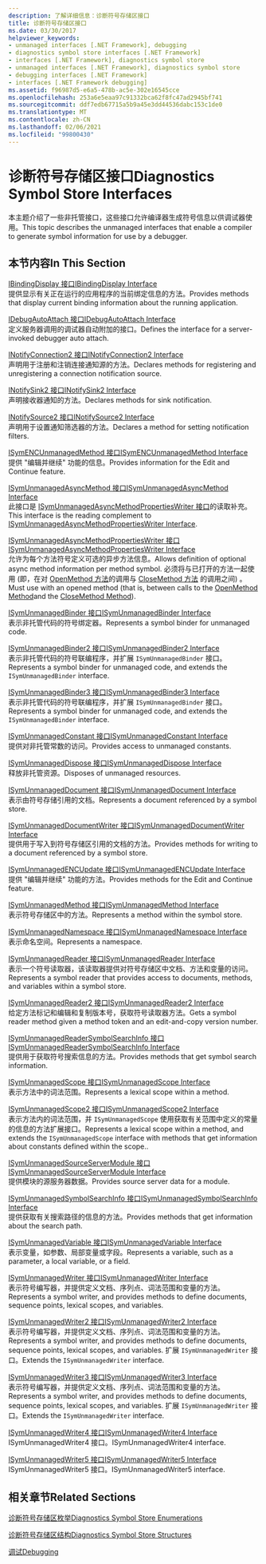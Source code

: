 ```yaml
---
description: 了解详细信息：诊断符号存储区接口
title: 诊断符号存储区接口
ms.date: 03/30/2017
helpviewer_keywords:
- unmanaged interfaces [.NET Framework], debugging
- diagnostics symbol store interfaces [.NET Framework]
- interfaces [.NET Framework], diagnostics symbol store
- unmanaged interfaces [.NET Framework], diagnostics symbol store
- debugging interfaces [.NET Framework]
- interfaces [.NET Framework debugging]
ms.assetid: f96987d5-e6a5-478b-ac5e-302e16545cce
ms.openlocfilehash: 253a6e5eaa97c91332bca62f8fc47ad2945bf741
ms.sourcegitcommit: ddf7edb67715a5b9a45e3dd44536dabc153c1de0
ms.translationtype: MT
ms.contentlocale: zh-CN
ms.lasthandoff: 02/06/2021
ms.locfileid: "99800430"
---
```

# <a name="diagnostics-symbol-store-interfaces"></a><span data-ttu-id="2871b-103">诊断符号存储区接口</span><span class="sxs-lookup"><span data-stu-id="2871b-103">Diagnostics Symbol Store Interfaces</span></span>

<span data-ttu-id="2871b-104">本主题介绍了一些非托管接口，这些接口允许编译器生成符号信息以供调试器使用。</span><span class="sxs-lookup"><span data-stu-id="2871b-104">This topic describes the unmanaged interfaces that enable a compiler to generate symbol information for use by a debugger.</span></span>  
  
## <a name="in-this-section"></a><span data-ttu-id="2871b-105">本节内容</span><span class="sxs-lookup"><span data-stu-id="2871b-105">In This Section</span></span>  

 [<span data-ttu-id="2871b-106">IBindingDisplay 接口</span><span class="sxs-lookup"><span data-stu-id="2871b-106">IBindingDisplay Interface</span></span>](ibindingdisplay-interface.md)  
 <span data-ttu-id="2871b-107">提供显示有关正在运行的应用程序的当前绑定信息的方法。</span><span class="sxs-lookup"><span data-stu-id="2871b-107">Provides methods that display current binding information about the running application.</span></span>  
  
 [<span data-ttu-id="2871b-108">IDebugAutoAttach 接口</span><span class="sxs-lookup"><span data-stu-id="2871b-108">IDebugAutoAttach Interface</span></span>](idebugautoattach-interface.md)  
 <span data-ttu-id="2871b-109">定义服务器调用的调试器自动附加的接口。</span><span class="sxs-lookup"><span data-stu-id="2871b-109">Defines the interface for a server-invoked debugger auto attach.</span></span>  
  
 [<span data-ttu-id="2871b-110">INotifyConnection2 接口</span><span class="sxs-lookup"><span data-stu-id="2871b-110">INotifyConnection2 Interface</span></span>](inotifyconnection2-interface.md)  
 <span data-ttu-id="2871b-111">声明用于注册和注销连接通知源的方法。</span><span class="sxs-lookup"><span data-stu-id="2871b-111">Declares methods for registering and unregistering a connection notification source.</span></span>  
  
 [<span data-ttu-id="2871b-112">INotifySink2 接口</span><span class="sxs-lookup"><span data-stu-id="2871b-112">INotifySink2 Interface</span></span>](inotifysink2-interface.md)  
 <span data-ttu-id="2871b-113">声明接收器通知的方法。</span><span class="sxs-lookup"><span data-stu-id="2871b-113">Declares methods for sink notification.</span></span>  
  
 [<span data-ttu-id="2871b-114">INotifySource2 接口</span><span class="sxs-lookup"><span data-stu-id="2871b-114">INotifySource2 Interface</span></span>](inotifysource2-interface.md)  
 <span data-ttu-id="2871b-115">声明用于设置通知筛选器的方法。</span><span class="sxs-lookup"><span data-stu-id="2871b-115">Declares a method for setting notification filters.</span></span>  
  
 [<span data-ttu-id="2871b-116">ISymENCUnmanagedMethod 接口</span><span class="sxs-lookup"><span data-stu-id="2871b-116">ISymENCUnmanagedMethod Interface</span></span>](isymencunmanagedmethod-interface.md)  
 <span data-ttu-id="2871b-117">提供 "编辑并继续" 功能的信息。</span><span class="sxs-lookup"><span data-stu-id="2871b-117">Provides information for the Edit and Continue feature.</span></span>  
  
 [<span data-ttu-id="2871b-118">ISymUnmanagedAsyncMethod 接口</span><span class="sxs-lookup"><span data-stu-id="2871b-118">ISymUnmanagedAsyncMethod Interface</span></span>](isymunmanagedasyncmethod-interface.md)  
 <span data-ttu-id="2871b-119">此接口是 [ISymUnmanagedAsyncMethodPropertiesWriter 接口](isymunmanagedasyncmethodpropertieswriter-interface.md)的读取补充。</span><span class="sxs-lookup"><span data-stu-id="2871b-119">This interface is the reading complement to [ISymUnmanagedAsyncMethodPropertiesWriter Interface](isymunmanagedasyncmethodpropertieswriter-interface.md).</span></span>  
  
 [<span data-ttu-id="2871b-120">ISymUnmanagedAsyncMethodPropertiesWriter 接口</span><span class="sxs-lookup"><span data-stu-id="2871b-120">ISymUnmanagedAsyncMethodPropertiesWriter Interface</span></span>](isymunmanagedasyncmethodpropertieswriter-interface.md)  
 <span data-ttu-id="2871b-121">允许为每个方法符号定义可选的异步方法信息。</span><span class="sxs-lookup"><span data-stu-id="2871b-121">Allows definition of optional async method information per method symbol.</span></span> <span data-ttu-id="2871b-122">必须将与已打开的方法一起使用 (即，在对 [OpenMethod 方法](isymunmanagedwriter-openmethod-method.md)的调用与 [CloseMethod 方法](isymunmanagedwriter-closemethod-method.md) 的调用之间) 。</span><span class="sxs-lookup"><span data-stu-id="2871b-122">Must use with an opened method (that is, between calls to the [OpenMethod Method](isymunmanagedwriter-openmethod-method.md)and the [CloseMethod Method](isymunmanagedwriter-closemethod-method.md)).</span></span>  
  
 [<span data-ttu-id="2871b-123">ISymUnmanagedBinder 接口</span><span class="sxs-lookup"><span data-stu-id="2871b-123">ISymUnmanagedBinder Interface</span></span>](isymunmanagedbinder-interface.md)  
 <span data-ttu-id="2871b-124">表示非托管代码的符号绑定器。</span><span class="sxs-lookup"><span data-stu-id="2871b-124">Represents a symbol binder for unmanaged code.</span></span>  
  
 [<span data-ttu-id="2871b-125">ISymUnmanagedBinder2 接口</span><span class="sxs-lookup"><span data-stu-id="2871b-125">ISymUnmanagedBinder2 Interface</span></span>](isymunmanagedbinder2-interface.md)  
 <span data-ttu-id="2871b-126">表示非托管代码的符号联编程序，并扩展 `ISymUnmanagedBinder` 接口。</span><span class="sxs-lookup"><span data-stu-id="2871b-126">Represents a symbol binder for unmanaged code, and extends the `ISymUnmanagedBinder` interface.</span></span>  
  
 [<span data-ttu-id="2871b-127">ISymUnmanagedBinder3 接口</span><span class="sxs-lookup"><span data-stu-id="2871b-127">ISymUnmanagedBinder3 Interface</span></span>](isymunmanagedbinder3-interface.md)  
 <span data-ttu-id="2871b-128">表示非托管代码的符号联编程序，并扩展 `ISymUnmanagedBinder` 接口。</span><span class="sxs-lookup"><span data-stu-id="2871b-128">Represents a symbol binder for unmanaged code, and extends the `ISymUnmanagedBinder` interface.</span></span>  
  
 [<span data-ttu-id="2871b-129">ISymUnmanagedConstant 接口</span><span class="sxs-lookup"><span data-stu-id="2871b-129">ISymUnmanagedConstant Interface</span></span>](isymunmanagedconstant-interface.md)  
 <span data-ttu-id="2871b-130">提供对非托管常数的访问。</span><span class="sxs-lookup"><span data-stu-id="2871b-130">Provides access to unmanaged constants.</span></span>  
  
 [<span data-ttu-id="2871b-131">ISymUnmanagedDispose 接口</span><span class="sxs-lookup"><span data-stu-id="2871b-131">ISymUnmanagedDispose Interface</span></span>](isymunmanageddispose-interface.md)  
 <span data-ttu-id="2871b-132">释放非托管资源。</span><span class="sxs-lookup"><span data-stu-id="2871b-132">Disposes of unmanaged resources.</span></span>  
  
 [<span data-ttu-id="2871b-133">ISymUnmanagedDocument 接口</span><span class="sxs-lookup"><span data-stu-id="2871b-133">ISymUnmanagedDocument Interface</span></span>](isymunmanageddocument-interface.md)  
 <span data-ttu-id="2871b-134">表示由符号存储引用的文档。</span><span class="sxs-lookup"><span data-stu-id="2871b-134">Represents a document referenced by a symbol store.</span></span>  
  
 [<span data-ttu-id="2871b-135">ISymUnmanagedDocumentWriter 接口</span><span class="sxs-lookup"><span data-stu-id="2871b-135">ISymUnmanagedDocumentWriter Interface</span></span>](isymunmanageddocumentwriter-interface.md)  
 <span data-ttu-id="2871b-136">提供用于写入到符号存储区引用的文档的方法。</span><span class="sxs-lookup"><span data-stu-id="2871b-136">Provides methods for writing to a document referenced by a symbol store.</span></span>  
  
 [<span data-ttu-id="2871b-137">ISymUnmanagedENCUpdate 接口</span><span class="sxs-lookup"><span data-stu-id="2871b-137">ISymUnmanagedENCUpdate Interface</span></span>](isymunmanagedencupdate-interface.md)  
 <span data-ttu-id="2871b-138">提供 "编辑并继续" 功能的方法。</span><span class="sxs-lookup"><span data-stu-id="2871b-138">Provides methods for the Edit and Continue feature.</span></span>  
  
 [<span data-ttu-id="2871b-139">ISymUnmanagedMethod 接口</span><span class="sxs-lookup"><span data-stu-id="2871b-139">ISymUnmanagedMethod Interface</span></span>](isymunmanagedmethod-interface.md)  
 <span data-ttu-id="2871b-140">表示符号存储区中的方法。</span><span class="sxs-lookup"><span data-stu-id="2871b-140">Represents a method within the symbol store.</span></span>  
  
 [<span data-ttu-id="2871b-141">ISymUnmanagedNamespace 接口</span><span class="sxs-lookup"><span data-stu-id="2871b-141">ISymUnmanagedNamespace Interface</span></span>](isymunmanagednamespace-interface.md)  
 <span data-ttu-id="2871b-142">表示命名空间。</span><span class="sxs-lookup"><span data-stu-id="2871b-142">Represents a namespace.</span></span>  
  
 [<span data-ttu-id="2871b-143">ISymUnmanagedReader 接口</span><span class="sxs-lookup"><span data-stu-id="2871b-143">ISymUnmanagedReader Interface</span></span>](isymunmanagedreader-interface.md)  
 <span data-ttu-id="2871b-144">表示一个符号读取器，该读取器提供对符号存储区中文档、方法和变量的访问。</span><span class="sxs-lookup"><span data-stu-id="2871b-144">Represents a symbol reader that provides access to documents, methods, and variables within a symbol store.</span></span>  
  
 [<span data-ttu-id="2871b-145">ISymUnmanagedReader2 接口</span><span class="sxs-lookup"><span data-stu-id="2871b-145">ISymUnmanagedReader2 Interface</span></span>](isymunmanagedreader2-interface.md)  
 <span data-ttu-id="2871b-146">给定方法标记和编辑和复制版本号，获取符号读取器方法。</span><span class="sxs-lookup"><span data-stu-id="2871b-146">Gets a symbol reader method given a method token and an edit-and-copy version number.</span></span>  
  
 [<span data-ttu-id="2871b-147">ISymUnmanagedReaderSymbolSearchInfo 接口</span><span class="sxs-lookup"><span data-stu-id="2871b-147">ISymUnmanagedReaderSymbolSearchInfo Interface</span></span>](isymunmanagedreadersymbolsearchinfo-interface.md)  
 <span data-ttu-id="2871b-148">提供用于获取符号搜索信息的方法。</span><span class="sxs-lookup"><span data-stu-id="2871b-148">Provides methods that get symbol search information.</span></span>  
  
 [<span data-ttu-id="2871b-149">ISymUnmanagedScope 接口</span><span class="sxs-lookup"><span data-stu-id="2871b-149">ISymUnmanagedScope Interface</span></span>](isymunmanagedscope-interface.md)  
 <span data-ttu-id="2871b-150">表示方法中的词法范围。</span><span class="sxs-lookup"><span data-stu-id="2871b-150">Represents a lexical scope within a method.</span></span>  
  
 [<span data-ttu-id="2871b-151">ISymUnmanagedScope2 接口</span><span class="sxs-lookup"><span data-stu-id="2871b-151">ISymUnmanagedScope2 Interface</span></span>](isymunmanagedscope2-interface.md)  
 <span data-ttu-id="2871b-152">表示方法内的词法范围，并 `ISymUnmanagedScope` 使用获取有关范围中定义的常量的信息的方法扩展接口。</span><span class="sxs-lookup"><span data-stu-id="2871b-152">Represents a lexical scope within a method, and extends the `ISymUnmanagedScope` interface with methods that get information about constants defined within the scope..</span></span>  
  
 [<span data-ttu-id="2871b-153">ISymUnmanagedSourceServerModule 接口</span><span class="sxs-lookup"><span data-stu-id="2871b-153">ISymUnmanagedSourceServerModule Interface</span></span>](isymunmanagedsourceservermodule-interface.md)  
 <span data-ttu-id="2871b-154">提供模块的源服务器数据。</span><span class="sxs-lookup"><span data-stu-id="2871b-154">Provides source server data for a module.</span></span>  
  
 [<span data-ttu-id="2871b-155">ISymUnmanagedSymbolSearchInfo 接口</span><span class="sxs-lookup"><span data-stu-id="2871b-155">ISymUnmanagedSymbolSearchInfo Interface</span></span>](isymunmanagedsymbolsearchinfo-interface.md)  
 <span data-ttu-id="2871b-156">提供获取有关搜索路径的信息的方法。</span><span class="sxs-lookup"><span data-stu-id="2871b-156">Provides methods that get information about the search path.</span></span>  
  
 [<span data-ttu-id="2871b-157">ISymUnmanagedVariable 接口</span><span class="sxs-lookup"><span data-stu-id="2871b-157">ISymUnmanagedVariable Interface</span></span>](isymunmanagedvariable-interface.md)  
 <span data-ttu-id="2871b-158">表示变量，如参数、局部变量或字段。</span><span class="sxs-lookup"><span data-stu-id="2871b-158">Represents a variable, such as a parameter, a local variable, or a field.</span></span>  
  
 [<span data-ttu-id="2871b-159">ISymUnmanagedWriter 接口</span><span class="sxs-lookup"><span data-stu-id="2871b-159">ISymUnmanagedWriter Interface</span></span>](isymunmanagedwriter-interface.md)  
 <span data-ttu-id="2871b-160">表示符号编写器，并提供定义文档、序列点、词法范围和变量的方法。</span><span class="sxs-lookup"><span data-stu-id="2871b-160">Represents a symbol writer, and provides methods to define documents, sequence points, lexical scopes, and variables.</span></span>  
  
 [<span data-ttu-id="2871b-161">ISymUnmanagedWriter2 接口</span><span class="sxs-lookup"><span data-stu-id="2871b-161">ISymUnmanagedWriter2 Interface</span></span>](isymunmanagedwriter2-interface.md)  
 <span data-ttu-id="2871b-162">表示符号编写器，并提供定义文档、序列点、词法范围和变量的方法。</span><span class="sxs-lookup"><span data-stu-id="2871b-162">Represents a symbol writer, and provides methods to define documents, sequence points, lexical scopes, and variables.</span></span> <span data-ttu-id="2871b-163">扩展 `ISymUnmanagedWriter` 接口。</span><span class="sxs-lookup"><span data-stu-id="2871b-163">Extends the `ISymUnmanagedWriter` interface.</span></span>  
  
 [<span data-ttu-id="2871b-164">ISymUnmanagedWriter3 接口</span><span class="sxs-lookup"><span data-stu-id="2871b-164">ISymUnmanagedWriter3 Interface</span></span>](isymunmanagedwriter3-interface.md)  
 <span data-ttu-id="2871b-165">表示符号编写器，并提供定义文档、序列点、词法范围和变量的方法。</span><span class="sxs-lookup"><span data-stu-id="2871b-165">Represents a symbol writer, and provides methods to define documents, sequence points, lexical scopes, and variables.</span></span> <span data-ttu-id="2871b-166">扩展 `ISymUnmanagedWriter` 接口。</span><span class="sxs-lookup"><span data-stu-id="2871b-166">Extends the `ISymUnmanagedWriter` interface.</span></span>  
  
 [<span data-ttu-id="2871b-167">ISymUnmanagedWriter4 接口</span><span class="sxs-lookup"><span data-stu-id="2871b-167">ISymUnmanagedWriter4 Interface</span></span>](isymunmanagedwriter4-interface.md)  
 <span data-ttu-id="2871b-168">ISymUnmanagedWriter4 接口。</span><span class="sxs-lookup"><span data-stu-id="2871b-168">ISymUnmanagedWriter4 interface.</span></span>  
  
 [<span data-ttu-id="2871b-169">ISymUnmanagedWriter5 接口</span><span class="sxs-lookup"><span data-stu-id="2871b-169">ISymUnmanagedWriter5 Interface</span></span>](isymunmanagedwriter5-interface.md)  
 <span data-ttu-id="2871b-170">ISymUnmanagedWriter5 接口。</span><span class="sxs-lookup"><span data-stu-id="2871b-170">ISymUnmanagedWriter5 interface.</span></span>  
  
## <a name="related-sections"></a><span data-ttu-id="2871b-171">相关章节</span><span class="sxs-lookup"><span data-stu-id="2871b-171">Related Sections</span></span>  

 [<span data-ttu-id="2871b-172">诊断符号存储区枚举</span><span class="sxs-lookup"><span data-stu-id="2871b-172">Diagnostics Symbol Store Enumerations</span></span>](diagnostics-symbol-store-enumerations.md)  
  
 [<span data-ttu-id="2871b-173">诊断符号存储区结构</span><span class="sxs-lookup"><span data-stu-id="2871b-173">Diagnostics Symbol Store Structures</span></span>](diagnostics-symbol-store-structures.md)  
  
 [<span data-ttu-id="2871b-174">调试</span><span class="sxs-lookup"><span data-stu-id="2871b-174">Debugging</span></span>](../debugging/index.md)

